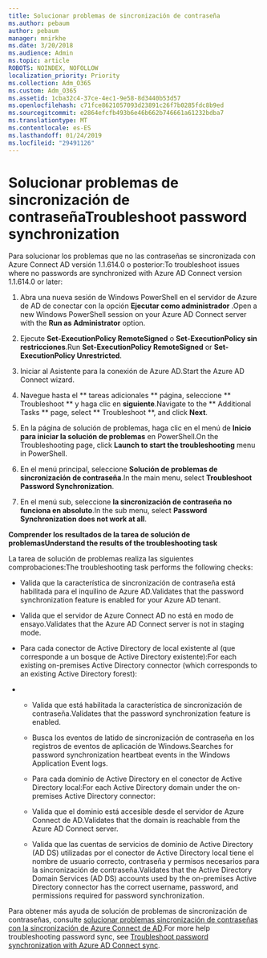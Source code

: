 ```yaml
---
title: Solucionar problemas de sincronización de contraseña
ms.author: pebaum
author: pebaum
manager: mnirkhe
ms.date: 3/20/2018
ms.audience: Admin
ms.topic: article
ROBOTS: NOINDEX, NOFOLLOW
localization_priority: Priority
ms.collection: Adm_O365
ms.custom: Adm_O365
ms.assetid: 1cba32c4-37ce-4ec1-9e58-8d3440b53d57
ms.openlocfilehash: c71fce8621057093d23891c26f7b0285fdc8b9ed
ms.sourcegitcommit: e2864efcfb493b6e46b662b746661a61232bdba7
ms.translationtype: MT
ms.contentlocale: es-ES
ms.lasthandoff: 01/24/2019
ms.locfileid: "29491126"
---
```

# <a name="troubleshoot-password-synchronization"></a><span data-ttu-id="85eb0-102">Solucionar problemas de sincronización de contraseña</span><span class="sxs-lookup"><span data-stu-id="85eb0-102">Troubleshoot password synchronization</span></span>

<span data-ttu-id="85eb0-103">Para solucionar los problemas que no las contraseñas se sincronizada con Azure Connect AD versión 1.1.614.0 o posterior:</span><span class="sxs-lookup"><span data-stu-id="85eb0-103">To troubleshoot issues where no passwords are synchronized with Azure AD Connect version 1.1.614.0 or later:</span></span>
  
1. <span data-ttu-id="85eb0-104">Abra una nueva sesión de Windows PowerShell en el servidor de Azure de AD de conectar con la opción **Ejecutar como administrador** .</span><span class="sxs-lookup"><span data-stu-id="85eb0-104">Open a new Windows PowerShell session on your Azure AD Connect server with the **Run as Administrator** option.</span></span> 
    
2. <span data-ttu-id="85eb0-105">Ejecute **Set-ExecutionPolicy RemoteSigned** o **Set-ExecutionPolicy sin restricciones**.</span><span class="sxs-lookup"><span data-stu-id="85eb0-105">Run **Set-ExecutionPolicy RemoteSigned** or **Set-ExecutionPolicy Unrestricted**.</span></span> 
    
3. <span data-ttu-id="85eb0-106">Iniciar al Asistente para la conexión de Azure AD.</span><span class="sxs-lookup"><span data-stu-id="85eb0-106">Start the Azure AD Connect wizard.</span></span>
    
4. <span data-ttu-id="85eb0-107">Navegue hasta el \*\* tareas adicionales \*\* página, seleccione \*\* Troubleshoot \*\* y haga clic en **siguiente**.</span><span class="sxs-lookup"><span data-stu-id="85eb0-107">Navigate to the \*\* Additional Tasks \*\* page, select \*\* Troubleshoot \*\*, and click **Next**.</span></span> 
    
5. <span data-ttu-id="85eb0-108">En la página de solución de problemas, haga clic en el menú de **Inicio para iniciar la solución de problemas** en PowerShell.</span><span class="sxs-lookup"><span data-stu-id="85eb0-108">On the Troubleshooting page, click **Launch to start the troubleshooting** menu in PowerShell.</span></span> 
    
6. <span data-ttu-id="85eb0-109">En el menú principal, seleccione **Solución de problemas de sincronización de contraseña**.</span><span class="sxs-lookup"><span data-stu-id="85eb0-109">In the main menu, select **Troubleshoot Password Synchronization**.</span></span> 
    
7. <span data-ttu-id="85eb0-110">En el menú sub, seleccione **la sincronización de contraseña no funciona en absoluto**.</span><span class="sxs-lookup"><span data-stu-id="85eb0-110">In the sub menu, select **Password Synchronization does not work at all**.</span></span> 
    
 <span data-ttu-id="85eb0-111">**Comprender los resultados de la tarea de solución de problemas**</span><span class="sxs-lookup"><span data-stu-id="85eb0-111">**Understand the results of the troubleshooting task**</span></span>
  
<span data-ttu-id="85eb0-112">La tarea de solución de problemas realiza las siguientes comprobaciones:</span><span class="sxs-lookup"><span data-stu-id="85eb0-112">The troubleshooting task performs the following checks:</span></span>
  
- <span data-ttu-id="85eb0-113">Valida que la característica de sincronización de contraseña está habilitada para el inquilino de Azure AD.</span><span class="sxs-lookup"><span data-stu-id="85eb0-113">Validates that the password synchronization feature is enabled for your Azure AD tenant.</span></span>
    
- <span data-ttu-id="85eb0-114">Valida que el servidor de Azure Connect AD no está en modo de ensayo.</span><span class="sxs-lookup"><span data-stu-id="85eb0-114">Validates that the Azure AD Connect server is not in staging mode.</span></span>
    
- <span data-ttu-id="85eb0-115">Para cada conector de Active Directory de local existente al (que corresponde a un bosque de Active Directory existente):</span><span class="sxs-lookup"><span data-stu-id="85eb0-115">For each existing on-premises Active Directory connector (which corresponds to an existing Active Directory forest):</span></span>
    
- 
  - <span data-ttu-id="85eb0-116">Valida que está habilitada la característica de sincronización de contraseña.</span><span class="sxs-lookup"><span data-stu-id="85eb0-116">Validates that the password synchronization feature is enabled.</span></span>
    
  - <span data-ttu-id="85eb0-117">Busca los eventos de latido de sincronización de contraseña en los registros de eventos de aplicación de Windows.</span><span class="sxs-lookup"><span data-stu-id="85eb0-117">Searches for password synchronization heartbeat events in the Windows Application Event logs.</span></span>
    
  - <span data-ttu-id="85eb0-118">Para cada dominio de Active Directory en el conector de Active Directory local:</span><span class="sxs-lookup"><span data-stu-id="85eb0-118">For each Active Directory domain under the on-premises Active Directory connector:</span></span>
    
  - <span data-ttu-id="85eb0-119">Valida que el dominio está accesible desde el servidor de Azure Connect de AD.</span><span class="sxs-lookup"><span data-stu-id="85eb0-119">Validates that the domain is reachable from the Azure AD Connect server.</span></span>
    
  - <span data-ttu-id="85eb0-120">Valida que las cuentas de servicios de dominio de Active Directory (AD DS) utilizadas por el conector de Active Directory local tiene el nombre de usuario correcto, contraseña y permisos necesarios para la sincronización de contraseña.</span><span class="sxs-lookup"><span data-stu-id="85eb0-120">Validates that the Active Directory Domain Services (AD DS) accounts used by the on-premises Active Directory connector has the correct username, password, and permissions required for password synchronization.</span></span>
    
<span data-ttu-id="85eb0-121">Para obtener más ayuda de solución de problemas de sincronización de contraseñas, consulte [solucionar problemas sincronización de contraseñas con la sincronización de Azure Connect de AD](https://docs.microsoft.com/en-us/azure/active-directory/connect/active-directory-aadconnectsync-troubleshoot-password-synchronization).</span><span class="sxs-lookup"><span data-stu-id="85eb0-121">For more help troubleshooting password sync, see [Troubleshoot password synchronization with Azure AD Connect sync](https://docs.microsoft.com/en-us/azure/active-directory/connect/active-directory-aadconnectsync-troubleshoot-password-synchronization).</span></span>
  

